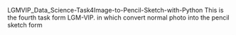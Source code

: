 LGMVIP_Data_Science-Task4Image-to-Pencil-Sketch-with-Python
This is the fourth task form LGM-VIP. in which convert normal photo into the pencil sketch form
